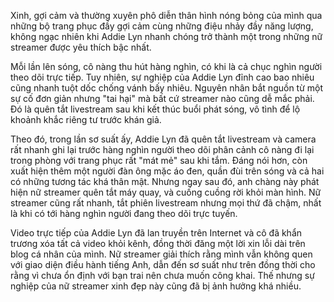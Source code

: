 Xinh, gợi cảm và thường xuyên phô diễn thân hình nóng bỏng của mình qua những bộ trang phục đầy gợi cảm cùng những điệu nhảy đầy năng lượng, không ngạc nhiên khi Addie Lyn nhanh chóng trở thành một trong những nữ streamer được yêu thích bậc nhất.

Mỗi lần lên sóng, cô nàng thu hút hàng nghìn, có khi là cả chục nghìn người theo dõi trực tiếp. Tuy nhiên, sự nghiệp của Addie Lyn đỉnh cao bao nhiêu cũng nhanh tuột dốc chống vánh bấy nhiêu. Nguyên nhân bắt nguồn từ một sự cố đơn giản nhưng "tai hại" mà bất cứ streamer nào cũng dễ mắc phải. Đó là quên tắt livestream sau khi kết thúc buổi phát sóng, vô tình để lộ khoảnh khắc riêng tư trước khán giả.

Theo đó, trong lần sơ suất ấy, Addie Lyn đã quên tắt livestream và camera rất nhanh ghi lại trước hàng nghìn người theo dõi phân cảnh cô nàng đi lại trong phòng với trang phục rất "mát mẻ" sau khi tắm. Đáng nói hơn, còn xuất hiện thêm một người đàn ông mặc áo đen, quần đùi trên sóng và cả hai có những tương tác khá thân mật. Nhưng ngay sau đó, anh chàng này phát hiện nữ streamer quên tắt máy quay, và cuống cuồng rời khỏi màn hình. Nữ streamer cũng rất nhanh, tắt phiên livestream nhưng mọi thứ đã chậm, nhất là khi có tới hàng nghìn người đang theo dõi trực tuyến.


Video trực tiếp của Addie Lyn đã lan truyền trên Internet và cô đã khẩn trương xóa tất cả video khỏi kênh, đồng thời đăng một lời xin lỗi dài trên blog cá nhân của mình. Nữ streamer giải thích rằng mình vẫn không quen với giao diện điều hành tiếng Anh, dẫn đến sơ suất như trên đồng thời cho rằng vì chưa ổn định với bạn trai nên chưa muốn công khai. Thế nhưng sự nghiệp của nữ streamer xinh đẹp này cũng đã bị ảnh hưởng khá nhiều.
